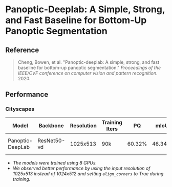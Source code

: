 # Panoptic-Deeplab: A Simple, Strong, and Fast Baseline for Bottom-Up Panoptic Segmentation

## Reference

> Cheng, Bowen, et al. "Panoptic-deeplab: A simple, strong, and fast baseline for bottom-up panoptic segmentation." *Proceedings of the IEEE/CVF conference on computer vision and pattern recognition*. 2020.

## Performance

### Cityscapes

| Model | Backbone | Resolution | Training Iters | PQ | mIoU | mAP50 | Links |
|-|-|-|-|-|-|-|-|
|Panoptic-DeepLab|ResNet50-vd|1025x513|90k|60.32%|46.34%|79.68%|[config](panoptic_deeplab_resnet50_os32_cityscapes_1025x513_bs8_90k.yml) \| [model](https://paddleseg.bj.bcebos.com/dygraph/panoptic_segmentation/cityscapes/panoptic_deeplab_resnet50_os32_cityscapes_1025x513_bs8_90k/model.pdparams)|

+ *The models were trained using 8 GPUs.*
+ *We observed better performance by using the input resolution of 1025x513 instead of 1024x512 and setting `align_corners` to True during training.*
